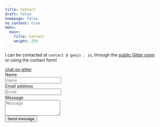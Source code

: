 ```yaml
---
title: Contact
draft: false
homepage: false
no_content: true
menu:
  main:
    title: Contact
    weight: 250
---
```


I can be contacted at `contact @ geojs . io`, through the [public Gitter room](https://gitter.im/jloh/geojs) or using the contact form!

<div class="tags has-addons pt-1">
  <a href="https://gitter.im/jloh/geojs" title="Chat on the GeoJS Gitter room" class="tags has-addons">
    <span class="tag is-dark">chat</span>
    <span class="tag is-primary">on gitter</span>
  </a>
</div>

<form class="pb-2" name="contact" action="/contact/thanks/" data-netlify="true">
  <div class="field">
    <label class="label" for="name">Name</label>
    <div class="control">
      <input type="text" class="input" id="name" placeholder="Name" name="Name" required>
    </div>
  </div>
  <div class="field">
    <label class="label" for="email">Email address</label>
    <div class="control">
      <input type="email" class="input" id="email" placeholder="Email" name="Email" required>
    </div>
  </div>
  <div class="field">
    <label class="label" for="message">Message</label>
    <div class="control">
      <textarea class="textarea" rows="3" name="Message" id="message" placeholder="Message"></textarea>
    </div>
  </div>
  <div class="field">
    <div netlify-recaptcha></div>
  </div>
  <div class="field">
    <div class="field-label">
      <!-- Left empty for spacing -->
    </div>
    <div class="field-body">
      <div class="field">
        <div class="control">
          <button class="button is-primary">
            Send message
          </button>
        </div>
      </div>
    </div>
  </div>
</form>
